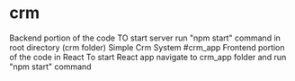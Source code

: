 # crm
 Backend portion of the code
 TO start server run "npm start" command in root directory (crm folder)
 Simple Crm System
#crm_app
Frontend portion of the code in React
To start React app navigate to crm_app folder and run "npm start" command

